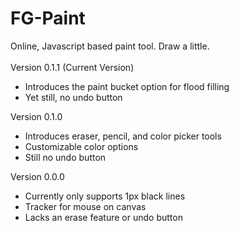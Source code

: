 # FG-Paint
Online, Javascript based paint tool. Draw a little.<br>
<br>
Version 0.1.1 (Current Version)
<br>
- Introduces the paint bucket option for flood filling
- Yet still, no undo button

Version 0.1.0
<br>
- Introduces eraser, pencil, and color picker tools
- Customizable color options
- Still no undo button

Version 0.0.0
<br>
- Currently only supports 1px black lines <br>
- Tracker for mouse on canvas <br>
- Lacks an erase feature or undo button <br>
